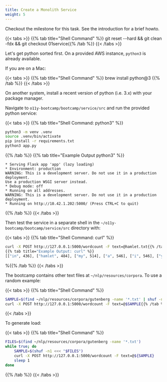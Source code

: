 ```yaml
---
title: Create a Monolith Service
weight: 5
---
```

Checkout the milestone for this task. See the introduction for a brief howto.

{{< tabs >}}
{{% tab title="Shell Command" %}}
git reset --hard && git clean -fdx && git checkout 01service{{% /tab %}}
{{< /tabs >}}

Let's get python sorted first. On a provided AWS instance, `python3` is already available.

If you are on a Mac:

{{< tabs >}}
{{% tab title="Shell Command" %}}
brew install python@3
{{% /tab %}}
{{< /tabs >}}

On another system, install a recent version of python (i.e. 3.x) with your package manager.

Navigate to `o11y-bootcamp/bootcamp/service/src` and run the provided python service:

{{< tabs >}}
{{% tab title="Shell Command: python3" %}}

``` bash
python3 -m venv .venv
source .venv/bin/activate
pip install -r requirements.txt
python3 app.py
```

{{% /tab %}}
{{% tab title="Example Output python3" %}}

``` text
* Serving Flask app 'app' (lazy loading)
* Environment: production
WARNING: This is a development server. Do not use it in a production deployment.
Use a production WSGI server instead.
* Debug mode: off
* Running on all addresses.
WARNING: This is a development server. Do not use it in a production deployment.
* Running on http://10.42.1.202:5000/ (Press CTRL+C to quit)
```

{{% /tab %}}
{{< /tabs >}}

Then test the service in a separate shell in the `~/o11y-bootcamp/bootcamp/service/src` directory with:

{{< tabs >}}
{{% tab title="Shell Command: curl" %}}

``` bash
curl -X POST http://127.0.0.1:5000/wordcount -F text=@hamlet.txt{{% /tab %}}
{{% tab title="Example Output: curl" %}}
[["in", 436], ["hamlet", 484], ["my", 514], ["a", 546], ["i", 546], ["you", 550], ["of", 671], ["to", 763], ["and", 969], ["the", 1143]]
```

%{{% /tab %}}
{{< /tabs >}}

The bootcamp contains other text files at `~/nlp/resources/corpora`. To use a random example:

{{< tabs >}}
{{% tab title="Shell Command" %}}

``` bash
SAMPLE=$(find ~/nlp/resources/corpora/gutenberg -name '*.txt' | shuf -n1)
curl -X POST http://127.0.0.1:5000/wordcount -F text=@$SAMPLE{{% /tab %}}
```

{{< /tabs >}}

To generate load:

{{< tabs >}}
{{% tab title="Shell Command" %}}

``` bash
FILES=$(find ~/nlp/resources/corpora/gutenberg -name '*.txt')
while true; do
    SAMPLE=$(shuf -n1 <<< "$FILES")
    curl -X POST http://127.0.0.1:5000/wordcount -F text=@${SAMPLE}
    sleep 1
done
```

{{% /tab %}}
{{< /tabs >}}
